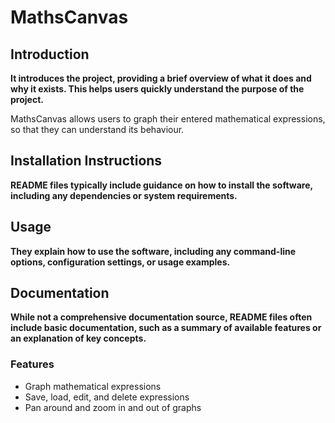 # MathsCanvas

## Introduction

**It introduces the project, providing a brief overview of what it does and why it exists. This helps users quickly understand the purpose of the project.**

MathsCanvas allows users to graph their entered mathematical expressions, so that they can understand its behaviour.

## Installation Instructions

**README files typically include guidance on how to install the software, including any dependencies or system requirements.**

## Usage

**They explain how to use the software, including any command-line options, configuration settings, or usage examples.**

## Documentation

**While not a comprehensive documentation source, README files often include basic documentation, such as a summary of available features or an explanation of key concepts.**

### Features

- Graph mathematical expressions
- Save, load, edit, and delete expressions
- Pan around and zoom in and out of graphs
